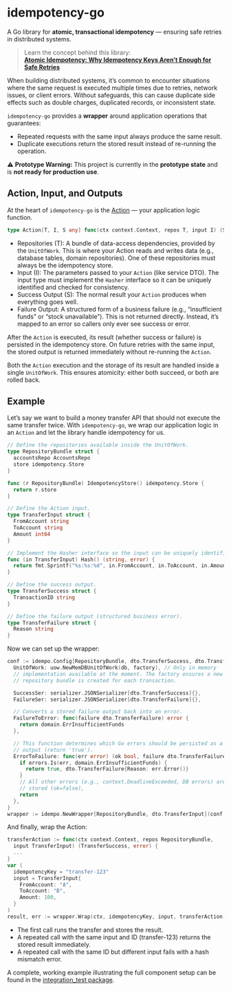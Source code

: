 # idempotency-go

A Go library for **atomic, transactional idempotency** — ensuring safe retries in
distributed systems.

> Learn the concept behind this library:  
> [**Atomic Idempotency: Why Idempotency Keys Aren’t Enough for Safe Retries**](https://ymz-ncnk.medium.com/atomic-idempotency-why-idempotency-keys-arent-enough-for-safe-retries-8144d03863c6)

When building distributed systems, it’s common to encounter situations where
the same request is executed multiple times due to retries, network issues, or
client errors. Without safeguards, this can cause duplicate side effects such
as double charges, duplicated records, or inconsistent state.

`idempotency-go` provides a **wrapper** around application operations that
guarantees:

- Repeated requests with the same input always produce the same result.
- Duplicate executions return the stored result instead of re-running the
  operation.

⚠️ **Prototype Warning:** This project is currently in the **prototype state**
and is **not ready for production use**.

## Action, Input, and Outputs

At the heart of `idempotency-go` is the [Action](https://github.com/ymz-ncnk/idempotency-go/blob/main/action.go)
— your application logic function.

```go
type Action[T, I, S any] func(ctx context.Context, repos T, input I) (S, error)
```

- Repositories (T): A bundle of data-access dependencies, provided by the
  `UnitOfWork`. This is where your Action reads and writes data (e.g., database
  tables, domain repositories). One of these repositories must always be the
  idempotency store.
- Input (I): The parameters passed to your `Action` (like service DTO). The
  input type must implement the `Hasher` interface so it can be uniquely
  identified and checked for consistency.
- Success Output (S): The normal result your `Action` produces when everything
  goes well.
- Failure Output: A structured form of a business failure (e.g., “insufficient
  funds” or “stock unavailable”). This is not returned directly. Instead, it’s
  mapped to an error so callers only ever see success or error.

After the `Action` is executed, its result (whether success or failure) is
persisted in the idempotency store. On future retries with the same input, the
stored output is returned immediately without re-running the `Action`.

Both the `Action` execution and the storage of its result are handled inside a
single `UnitOfWork`. This ensures atomicity: either both succeed, or both are
rolled back.

## Example

Let’s say we want to build a money transfer API that should not execute the
same transfer twice. With `idempotency-go`, we wrap our application logic in an
`Action` and let the library handle idempotency for us.

```go
// Define the repositories available inside the UnitOfWork.
type RepositoryBundle struct {
  accountsRepo AccountsRepo 
  store idempotency.Store 
}

func (r RepositoryBundle) IdempotencyStore() idempotency.Store { 
  return r.store 
}

// Define the Action input.
type TransferInput struct { 
  FromAccount string 
  ToAccount string 
  Amount int64 
}

// Implement the Hasher interface so the input can be uniquely identified.
func (in TransferInput) Hash() (string, error) {
  return fmt.Sprintf("%s:%s:%d", in.FromAccount, in.ToAccount, in.Amount), nil 
}

// Define the success output. 
type TransferSuccess struct { 
  TransactionID string 
}

// Define the failure output (structured business error). 
type TransferFailure struct { 
  Reason string 
}
```

Now we can set up the wrapper:

```go
conf := idempo.Config[RepositoryBundle, dto.TransferSuccess, dto.TransferFailure]{
  UnitOfWork: uow.NewMemDBUnitOfWork(db, factory), // Only in memory
  // implementation available at the moment. The factory ensures a new
  // repository bundle is created for each transaction.

  SuccessSer: serializer.JSONSerializer[dto.TransferSuccess]{},
  FailureSer: serializer.JSONSerializer[dto.TransferFailure]{},

  // Converts a stored failure output back into an error.
  FailureToError: func(failure dto.TransferFailure) error {
    return domain.ErrInsufficientFunds
  },

  // This function determines which Go errors should be persisted as a failure
  // output (return 'true').
  ErrorToFailure: func(err error) (ok bool, failure dto.TransferFailure) {
    if errors.Is(err, domain.ErrInsufficientFunds) {
      return true, dto.TransferFailure{Reason: err.Error()}
    }
    // All other errors (e.g., context.DeadlineExceeded, DB errors) are not
    // stored (ok=false),
    return
  },
}
wrapper := idempo.NewWrapper[RepositoryBundle, dto.TransferInput](conf)
```

And finally, wrap the Action:

```go
transferAction := func(ctx context.Context, repos RepositoryBundle, 
  input TransferInput) (TransferSuccess, error) {
  ...
}
var (
  idempotencyKey = "transfer-123"
  input = TransferInput{ 
    FromAccount: "A", 
    ToAccount: "B", 
    Amount: 100, 
  }
)
result, err := wrapper.Wrap(ctx, idempotencyKey, input, transferAction)
```

- The first call runs the transfer and stores the result.
- A repeated call with the same input and ID (transfer-123) returns the stored
  result immediately.
- A repeated call with the same ID but different input fails with a hash
  mismatch error.

A complete, working example illustrating the full component setup can be found
in the [integration_test package](https://github.com/ymz-ncnk/idempotency-go/tree/main/integration_test).
